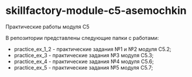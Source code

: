 # skillfactory-module-c5-asemochkin
Практические работы модуля C5

В репозитории представлены следующие папки с работами:

- practice_ex_1_2 - практические задания №1 и №2 модуля C5.2;
- practice_ex_3 - практические задания №3 модуля C5.3;
- practice_ex_4 - практические задания №4 модуля C5.6;
- practice_ex_5 - практические задания №5 модуля C5.7;
